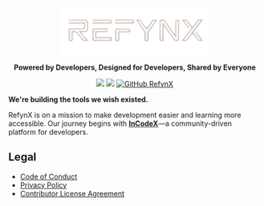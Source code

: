 <p align="center">
  <img src="../images/RefynX.png" alt="RefynX Logo" width="300">
</p>
<p align="center"><b>Powered by Developers, Designed for Developers, Shared by Everyone</b></p>

<p align="center">
  <a href="https://discord.gg/Hj7r5JFgTt"><img src="https://img.shields.io/discord/1295685407052136448?style=for-the-badge&logo=discord"></img></a>
  <a href="https://www.linkedin.com/company/refynx"><img src="https://img.shields.io/badge/LinkedIn-Follow-0077B5?style=for-the-badge&logo=linkedin"></img></a>
  <a href="https://github.com/RefynX"><img src="https://img.shields.io/badge/GitHub-RefynX-181717?style=for-the-badge&logo=github" alt="GitHub RefynX"></img></a>
</p>

**We're building the tools we wish existed.**  

RefynX is on a mission to make development easier and learning more accessible. Our journey begins with **[InCodeX](https://github.com/RefynX/InCodeX)**—a community-driven platform for developers. 

## Legal

- [Code of Conduct](../CODE_OF_CONDUCT.md)
- [Privacy Policy](../Privacy_Policy.md)
- [Contributor License Agreement](../Contributor_License_Agreement.md)
